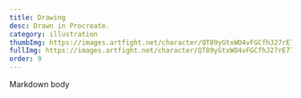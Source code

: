 ```yaml
---
title: Drawing
desc: Drawn in Procreate.
category: illustration
thumbImg: https://images.artfight.net/character/QT89yGtxWO4vFGCfhJ27rE77gd0quZmYSj1Ju2YFmqsMZFNDDnPpAuC36ceX.png?t=1751307516
fullImg: https://images.artfight.net/character/QT89yGtxWO4vFGCfhJ27rE77gd0quZmYSj1Ju2YFmqsMZFNDDnPpAuC36ceX.png?t=1751307516
order: 9
---
```

Markdown body